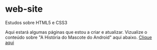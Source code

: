 # web-site
Estudos sobre HTML5 e CSS3

Aqui estará algumas páginas que estou a criar e atualizar. Vizualize o conteúdo sobre "A História do Mascote do Android" aqui abaixo.
<a href="https://kauacavalcante24.github.io/web-site/materias/paginaandroid2/androidhistory.html" target="_blank" rel="next">Clique aqui</a>